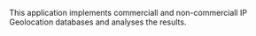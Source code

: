 This application implements commerciall and non-commerciall IP Geolocation databases and analyses the results.
